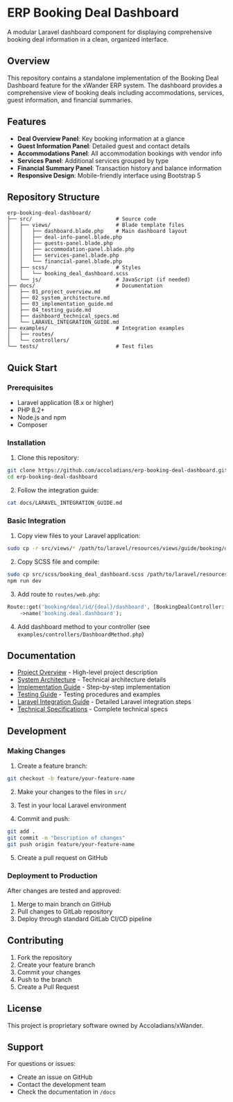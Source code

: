 # ERP Booking Deal Dashboard

A modular Laravel dashboard component for displaying comprehensive booking deal information in a clean, organized interface.

## Overview

This repository contains a standalone implementation of the Booking Deal Dashboard feature for the xWander ERP system. The dashboard provides a comprehensive view of booking deals including accommodations, services, guest information, and financial summaries.

## Features

- **Deal Overview Panel**: Key booking information at a glance
- **Guest Information Panel**: Detailed guest and contact details
- **Accommodations Panel**: All accommodation bookings with vendor info
- **Services Panel**: Additional services grouped by type
- **Financial Summary Panel**: Transaction history and balance information
- **Responsive Design**: Mobile-friendly interface using Bootstrap 5

## Repository Structure

```
erp-booking-deal-dashboard/
├── src/                           # Source code
│   ├── views/                     # Blade template files
│   │   ├── dashboard.blade.php    # Main dashboard layout
│   │   ├── deal-info-panel.blade.php
│   │   ├── guests-panel.blade.php
│   │   ├── accommodation-panel.blade.php
│   │   ├── services-panel.blade.php
│   │   └── financial-panel.blade.php
│   ├── scss/                      # Styles
│   │   └── booking_deal_dashboard.scss
│   └── js/                        # JavaScript (if needed)
├── docs/                          # Documentation
│   ├── 01_project_overview.md
│   ├── 02_system_architecture.md
│   ├── 03_implementation_guide.md
│   ├── 04_testing_guide.md
│   ├── dashboard_technical_specs.md
│   └── LARAVEL_INTEGRATION_GUIDE.md
├── examples/                      # Integration examples
│   ├── routes/
│   └── controllers/
└── tests/                         # Test files
```

## Quick Start

### Prerequisites

- Laravel application (8.x or higher)
- PHP 8.2+
- Node.js and npm
- Composer

### Installation

1. Clone this repository:
```bash
git clone https://github.com/accoladians/erp-booking-deal-dashboard.git
cd erp-booking-deal-dashboard
```

2. Follow the integration guide:
```bash
cat docs/LARAVEL_INTEGRATION_GUIDE.md
```

### Basic Integration

1. Copy view files to your Laravel application:
```bash
sudo cp -r src/views/* /path/to/laravel/resources/views/guide/booking/deal/dashboard/
```

2. Copy SCSS file and compile:
```bash
sudo cp src/scss/booking_deal_dashboard.scss /path/to/laravel/resources/scss/pages/
npm run dev
```

3. Add route to `routes/web.php`:
```php
Route::get('booking/deal/id/{deal}/dashboard', [BookingDealController::class, 'dashboard'])
    ->name('booking.deal.dashboard');
```

4. Add dashboard method to your controller (see `examples/controllers/DashboardMethod.php`)

## Documentation

- [Project Overview](docs/01_project_overview.md) - High-level project description
- [System Architecture](docs/02_system_architecture.md) - Technical architecture details
- [Implementation Guide](docs/03_implementation_guide.md) - Step-by-step implementation
- [Testing Guide](docs/04_testing_guide.md) - Testing procedures and examples
- [Laravel Integration Guide](docs/LARAVEL_INTEGRATION_GUIDE.md) - Detailed Laravel integration steps
- [Technical Specifications](docs/dashboard_technical_specs.md) - Complete technical specs

## Development

### Making Changes

1. Create a feature branch:
```bash
git checkout -b feature/your-feature-name
```

2. Make your changes to the files in `src/`

3. Test in your local Laravel environment

4. Commit and push:
```bash
git add .
git commit -m "Description of changes"
git push origin feature/your-feature-name
```

5. Create a pull request on GitHub

### Deployment to Production

After changes are tested and approved:

1. Merge to main branch on GitHub
2. Pull changes to GitLab repository
3. Deploy through standard GitLab CI/CD pipeline

## Contributing

1. Fork the repository
2. Create your feature branch
3. Commit your changes
4. Push to the branch
5. Create a Pull Request

## License

This project is proprietary software owned by Accoladians/xWander.

## Support

For questions or issues:
- Create an issue on GitHub
- Contact the development team
- Check the documentation in `/docs`